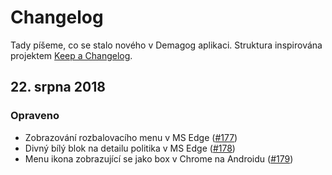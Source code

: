 # Changelog

Tady píšeme, co se stalo nového v Demagog aplikaci. Struktura inspirována projektem [Keep a Changelog](http://keepachangelog.com/en/1.0.0/).

## 22. srpna 2018
### Opraveno
- Zobrazování rozbalovacího menu v MS Edge ([#177](https://github.com/Demagog2/demagog/issues/177))
- Divný bílý blok na detailu politika v MS Edge ([#178](https://github.com/Demagog2/demagog/issues/178))
- Menu ikona zobrazující se jako box v Chrome na Androidu ([#179](https://github.com/Demagog2/demagog/issues/179))
